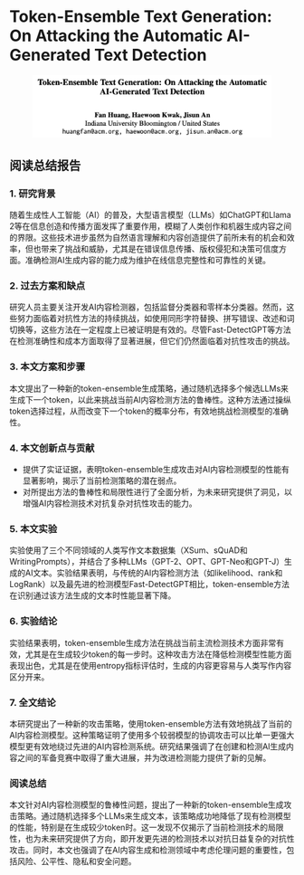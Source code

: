 # Token-Ensemble Text Generation: On Attacking the Automatic AI-Generated Text Detection

<figure><img src="../.gitbook/assets/image (5) (1) (1) (1) (1).png" alt=""><figcaption></figcaption></figure>

## 阅读总结报告

### 1. 研究背景

随着生成性人工智能（AI）的普及，大型语言模型（LLMs）如ChatGPT和Llama 2等在信息创造和传播方面发挥了重要作用，模糊了人类创作和机器生成内容之间的界限。这些技术进步虽然为自然语言理解和内容创造提供了前所未有的机会和效率，但也带来了挑战和威胁，尤其是在错误信息传播、版权侵犯和决策可信度方面。准确检测AI生成内容的能力成为维护在线信息完整性和可靠性的关键。

### 2. 过去方案和缺点

研究人员主要关注开发AI内容检测器，包括监督分类器和零样本分类器。然而，这些努力面临着对抗性方法的持续挑战，如使用同形字符替换、拼写错误、改述和词切换等，这些方法在一定程度上已被证明是有效的。尽管Fast-DetectGPT等方法在检测准确性和成本方面取得了显著进展，但它们仍然面临着对抗性攻击的挑战。

### 3. 本文方案和步骤

本文提出了一种新的token-ensemble生成策略，通过随机选择多个候选LLMs来生成下一个token，以此来挑战当前AI内容检测方法的鲁棒性。这种方法通过操纵token选择过程，从而改变下一个token的概率分布，有效地挑战检测模型的准确性。

### 4. 本文创新点与贡献

* 提供了实证证据，表明token-ensemble生成攻击对AI内容检测模型的性能有显著影响，揭示了当前检测策略的潜在弱点。
* 对所提出方法的鲁棒性和局限性进行了全面分析，为未来研究提供了洞见，以增强AI内容检测技术对抗复杂对抗性攻击的能力。

### 5. 本文实验

实验使用了三个不同领域的人类写作文本数据集（XSum、sQuAD和WritingPrompts），并结合了多种LLMs（GPT-2、OPT、GPT-Neo和GPT-J）生成的AI文本。实验结果表明，与传统的AI内容检测方法（如likelihood、rank和LogRank）以及最先进的检测模型Fast-DetectGPT相比，token-ensemble方法在识别通过该方法生成的文本时性能显著下降。

### 6. 实验结论

实验结果表明，token-ensemble生成方法在挑战当前主流检测技术方面非常有效，尤其是在生成较少token的每一步时。这种攻击方法在降低检测模型性能方面表现出色，尤其是在使用entropy指标评估时，生成的内容更容易与人类写作内容区分开来。

### 7. 全文结论

本研究提出了一种新的攻击策略，使用token-ensemble方法有效地挑战了当前的AI内容检测模型。这种策略证明了使用多个较弱模型的协调攻击可以比单一更强大模型更有效地绕过先进的AI内容检测系统。研究结果强调了在创建和检测AI生成内容之间的军备竞赛中取得了重大进展，并为改进检测能力提供了新的见解。

### 阅读总结

本文针对AI内容检测模型的鲁棒性问题，提出了一种新的token-ensemble生成攻击策略。通过随机选择多个LLMs来生成文本，该策略成功地降低了现有检测模型的性能，特别是在生成较少token时。这一发现不仅揭示了当前检测技术的局限性，也为未来研究提供了方向，即开发更先进的检测技术以对抗日益复杂的对抗性攻击。同时，本文也强调了在AI内容生成和检测领域中考虑伦理问题的重要性，包括风险、公平性、隐私和安全问题。
